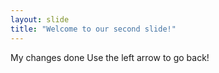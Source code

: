 ```yaml
---
layout: slide
title: "Welcome to our second slide!"
---
```

My changes done
Use the left arrow to go back!
